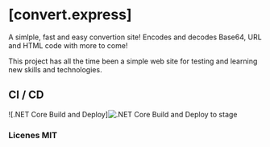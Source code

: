 # [convert.express]
A simlple, fast and easy convertion site! Encodes and decodes Base64, URL and HTML code with more to come! 

This project has all the time been a simple web site for testing and learning new skills and technologies. 

## CI / CD
![.NET Core Build and Deploy]![.NET Core Build and Deploy to stage](https://github.com/KristofferRisa/convert.express/workflows/.NET%20Core%20Build%20and%20Deploy%20to%20stage/badge.svg)


### Licenes MIT
